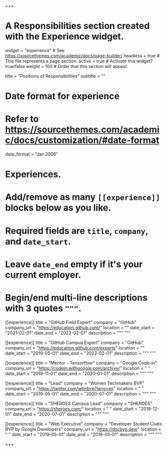 +++
# A Responsibilities section created with the Experience widget.

widget = "experience"  # See https://sourcethemes.com/academic/docs/page-builder/
headless = true  # This file represents a page section.
active = true  # Activate this widget? true/false
weight = 100  # Order that this section will appear.

title = "Positions of Responsibilities"
subtitle = ""

# Date format for experience

#   Refer to https://sourcethemes.com/academic/docs/customization/#date-format

date_format = "Jan 2006"

# Experiences.

#   Add/remove as many `[[experience]]` blocks below as you like.

#   Required fields are `title`, `company`, and `date_start`.

#   Leave `date_end` empty if it's your current employer.

#   Begin/end multi-line descriptions with 3 quotes `"""`.
[[experience]]
  title = "GitHub Field Expert"
  company = "GitHub"
  company_url = "https://education.github.com/"
  location = ""
  date_start = "2021-02-01"
  date_end = "2022-02-01"
  description = """ """

[[experience]]
  title = "GitHub Campus Expert"
  company = "GitHub"
  company_url = "https://education.github.com/experts"
  location = ""
  date_start = "2019-05-01"
  date_end = "2022-02-01"
  description = """ """

[[experience]]
  title = "Mentor - Tensorflow"
  company = "Google Code-in"
  company_url = "https://codein.withgoogle.com/archive/"
  location = " "
  date_start = "2019-11-01"
  date_end = "2020-01-01"
  description = """ """

[[experience]]
  title = "Lead"
  company = "Women Techmakers BVP"
  company_url = "https://twitter.com/wtmbvp?lang=en"
  location = " "
  date_start = "2019-05-01"
  date_end = "2020-07-01"
  description = """ """

[[experience]]
  title = "SHEROES Campus Lead"
  company = "SHEROES"
  company_url = "https://sheroes.com/"
  location = " "
  date_start = "2018-12-01"
  date_end = "2020-07-01"
  description = """ """

[[experience]]
  title = "Web Executive"
  company = "Developer Student Clubs BVP by Google Developers"
  company_url = "https://dscbvp.dev/"
  location = " "
  date_start = "2019-05-01"
  date_end = "2018-05-01"
  description = """ """

+++
